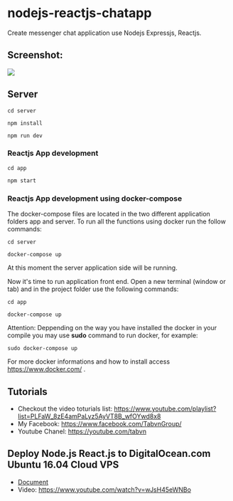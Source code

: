 # nodejs-reactjs-chatapp

Create messenger chat application use Nodejs Expressjs, Reactjs.

## Screenshot:

<img src="https://lh3.googleusercontent.com/bk7OOm_rDDP8TgKK3KYj5lEVBc4FptkWBlGce6_pRjBj2TMTSQD6jgTdxyU0vqI30AaacSntUuhzkiltph_jMJYI4bUrjN3AVcoyDp-HC0aR-iXZ_zoLhR9cfeI9gdifcnPp8TlRpQ=w2548-h1318-no" />

## Server

``` 
cd server 
```
```
npm install
```

```
npm run dev
```
### Reactjs App development

```
cd app
```

```
npm start
```

### Reactjs App development using docker-compose

The docker-compose files are located in the two different application folders app and server. To run all the functions using docker run the follow commands:
``` 
cd server 
```
```
docker-compose up
```
At this moment the server application side will be running.

Now it's time to run application front end. Open a new terminal (window or tab) and in the project folder use the following commands:
``` 
cd app 
```
```
docker-compose up
```

Attention: Deppending on the way you have installed the docker in your compile you may use **sudo** command to run docker, for example:
``` 
sudo docker-compose up
```

For more docker informations and how to install access https://www.docker.com/ .
 
## Tutorials
* Checkout the video toturials list: https://www.youtube.com/playlist?list=PLFaW_8zE4amPaLyz5AyVT8B_wfOYwd8x8
* My Facebook: https://www.facebook.com/TabvnGroup/
* Youtube Chanel: https://youtube.com/tabvn


## Deploy Node.js React.js to DigitalOcean.com Ubuntu 16.04 Cloud VPS 

* <a href="https://github.com/tabvn/nodejs-reactjs-chatapp/blob/master/deployment-to-digitalocean-hosting.md">Document</a>
* Video: https://www.youtube.com/watch?v=wJsH45eWNBo

